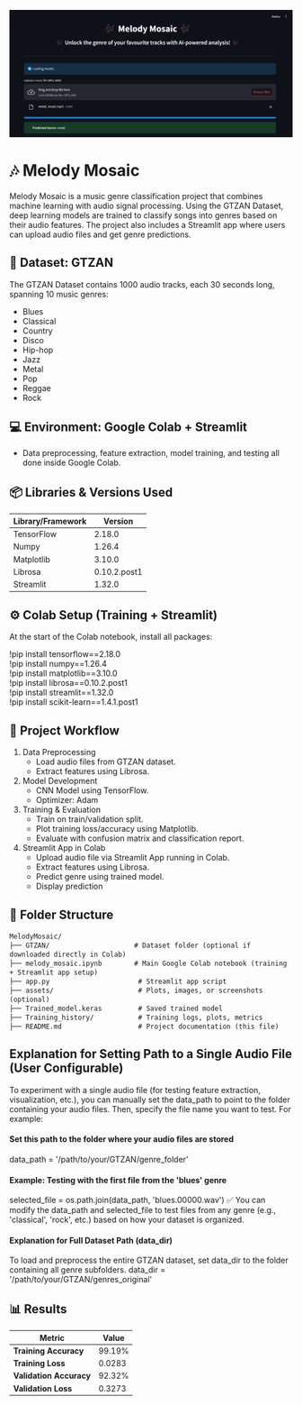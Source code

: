 ![Project Screenshot](assets/picture1.png)

# 🎶 Melody Mosaic

Melody Mosaic is a music genre classification project that combines machine learning with audio signal processing. Using the GTZAN Dataset, deep learning models are trained to classify songs into genres based on their audio features. The project also includes a Streamlit app where users can upload audio files and get genre predictions.

## 📂 Dataset: GTZAN
The GTZAN Dataset contains 1000 audio tracks, each 30 seconds long, spanning 10 music genres:
* Blues
* Classical
* Country
* Disco
* Hip-hop
* Jazz
* Metal
* Pop
* Reggae
* Rock

## 💻 Environment: Google Colab + Streamlit 
* Data preprocessing, feature extraction, model training, and testing all done inside Google Colab.

## 📦 Libraries & Versions Used

| Library/Framework | Version |
|------------------|---------|
| TensorFlow       | 2.18.0  |
| Numpy            | 1.26.4  |
| Matplotlib       | 3.10.0  |
| Librosa          | 0.10.2.post1 |
| Streamlit        | 1.32.0  |


## ⚙️ Colab Setup (Training + Streamlit)
At the start of the Colab notebook, install all packages:

!pip install tensorflow==2.18.0  
!pip install numpy==1.26.4  
!pip install matplotlib==3.10.0  
!pip install librosa==0.10.2.post1  
!pip install streamlit==1.32.0  
!pip install scikit-learn==1.4.1.post1  

## 🧰 Project Workflow
1. Data Preprocessing
   * Load audio files from GTZAN dataset.
   * Extract features using Librosa.
2. Model Development
   * CNN Model using TensorFlow.
   * Optimizer: Adam
3. Training & Evaluation
   * Train on train/validation split.
   * Plot training loss/accuracy using Matplotlib.
   * Evaluate with confusion matrix and classification report.
4. Streamlit App in Colab
   * Upload audio file via Streamlit App running in Colab.
   * Extract features using Librosa.
   * Predict genre using trained model.
   * Display prediction
  
## 📂 Folder Structure
```
MelodyMosaic/
├── GTZAN/                     # Dataset folder (optional if downloaded directly in Colab)
├── melody_mosaic.ipynb        # Main Google Colab notebook (training + Streamlit app setup)
├── app.py                      # Streamlit app script
├── assets/                     # Plots, images, or screenshots (optional)
├── Trained_model.keras         # Saved trained model
├── Training_history/           # Training logs, plots, metrics
├── README.md                   # Project documentation (this file)
```

## Explanation for Setting Path to a Single Audio File (User Configurable)
To experiment with a single audio file (for testing feature extraction, visualization, etc.), you can manually set the data_path to point to the folder containing your audio files. Then, specify the file name you want to test.
For example:
#### Set this path to the folder where your audio files are stored
data_path = '/path/to/your/GTZAN/genre_folder'

#### Example: Testing with the first file from the 'blues' genre
selected_file = os.path.join(data_path, 'blues.00000.wav')
✅ You can modify the data_path and selected_file to test files from any genre (e.g., 'classical', 'rock', etc.) based on how your dataset is organized.

#### Explanation for Full Dataset Path (data_dir)
To load and preprocess the entire GTZAN dataset, set data_dir to the folder containing all genre subfolders.
data_dir = '/path/to/your/GTZAN/genres_original'

## 📊 Results  
| **Metric**             | **Value** |
|------------------------|------------|
| **Training Accuracy**   | 99.19%     |
| **Training Loss**       | 0.0283     |
| **Validation Accuracy** | 92.32%     |
| **Validation Loss**     | 0.3273     |





